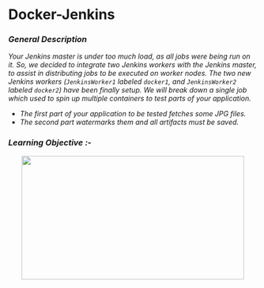 # Docker-Jenkins

### _General Description_
_Your Jenkins master is under too much load, as all jobs were being run on it. So, we decided to integrate two Jenkins workers with the Jenkins master, to assist in   distributing jobs to be executed on worker nodes. The two new Jenkins workers (`JenkinsWorker1` labeled `docker1`, and `JenkinsWorker2` labeled `docker2`) have been finally setup. We will break down a single job which used to spin up multiple containers to test parts of your application._
 - _The first part of your application to be tested fetches some JPG files._
 - _The second part watermarks them and all artifacts must be saved._

### _Learning Objective :-_
<p align="center">
  <img width="450" height="250" src="https://github.com/samblake30/Docker-Jenkins/blob/master/images/learnObjective.png">
</p>
